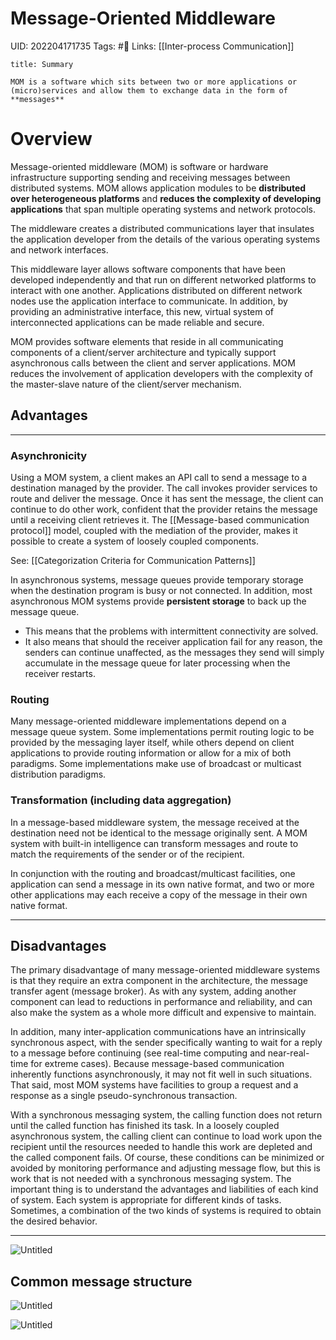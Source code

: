 # Message-Oriented Middleware
UID: 202204171735
Tags: #🌱 
Links: [[Inter-process Communication]]
```ad-note
title: Summary

MOM is a software which sits between two or more applications or (micro)services and allow them to exchange data in the form of **messages**
```
# Overview
Message-oriented middleware (MOM) is software or hardware infrastructure supporting sending and receiving messages between distributed systems. MOM allows application modules to be **distributed over heterogeneous platforms** and **reduces the complexity of developing applications** that span multiple operating systems and network protocols. 

The middleware creates a distributed communications layer that insulates the application developer from the details of the various operating systems and network interfaces. 

This middleware layer allows software components that have been developed independently and that run on different networked platforms to interact with one another. Applications distributed on different network nodes use the application interface to communicate. In addition, by providing an administrative interface, this new, virtual system of interconnected applications can be made reliable and secure.

MOM provides software elements that reside in all communicating components of a client/server architecture and typically support asynchronous calls between the client and server applications. MOM reduces the involvement of application developers with the complexity of the master-slave nature of the client/server mechanism.

## Advantages
----
### Asynchronicity
Using a MOM system, a client makes an API call to send a message to a destination managed by the provider. The call invokes provider services to route and deliver the message. Once it has sent the message, the client can continue to do other work, confident that the provider retains the message until a receiving client retrieves it. The [[Message-based communication protocol]] model, coupled with the mediation of the provider, makes it possible to create a system of loosely coupled components.

See: [[Categorization Criteria for Communication Patterns]]

In asynchronous systems, message queues provide temporary storage when the destination program is busy or not connected. In addition, most asynchronous MOM systems provide **persistent storage** to back up the message queue. 
- This means that the problems with intermittent connectivity are solved. 
- It also means that should the receiver application fail for any reason, the senders can continue unaffected, as the messages they send will simply accumulate in the message queue for later processing when the receiver restarts.

### Routing
Many message-oriented middleware implementations depend on a message queue system. Some implementations permit routing logic to be provided by the messaging layer itself, while others depend on client applications to provide routing information or allow for a mix of both paradigms. Some implementations make use of broadcast or multicast distribution paradigms.

### **Transformation** (including data aggregation)
In a message-based middleware system, the message received at the destination need not be identical to the message originally sent. A MOM system with built-in intelligence can transform messages and route to match the requirements of the sender or of the recipient. 

In conjunction with the routing and broadcast/multicast facilities, one application can send a message in its own native format, and two or more other applications may each receive a copy of the message in their own native format. 

-----
## Disadvantages
The primary disadvantage of many message-oriented middleware systems is that they require an extra component in the architecture, the message transfer agent (message broker). As with any system, adding another component can lead to reductions in performance and reliability, and can also make the system as a whole more difficult and expensive to maintain.

In addition, many inter-application communications have an intrinsically synchronous aspect, with the sender specifically wanting to wait for a reply to a message before continuing (see real-time computing and near-real-time for extreme cases). Because message-based communication inherently functions asynchronously, it may not fit well in such situations. That said, most MOM systems have facilities to group a request and a response as a single pseudo-synchronous transaction.

With a synchronous messaging system, the calling function does not return until the called function has finished its task. In a loosely coupled asynchronous system, the calling client can continue to load work upon the recipient until the resources needed to handle this work are depleted and the called component fails. Of course, these conditions can be minimized or avoided by monitoring performance and adjusting message flow, but this is work that is not needed with a synchronous messaging system. The important thing is to understand the advantages and liabilities of each kind of system. Each system is appropriate for different kinds of tasks. Sometimes, a combination of the two kinds of systems is required to obtain the desired behavior.

---

![Untitled](Enterprise%200bac7/Untitled.png)

## Common message structure

![Untitled](Enterprise%200bac7/Untitled%201.png)

![Untitled](Enterprise%200bac7/Untitled%202.png)

